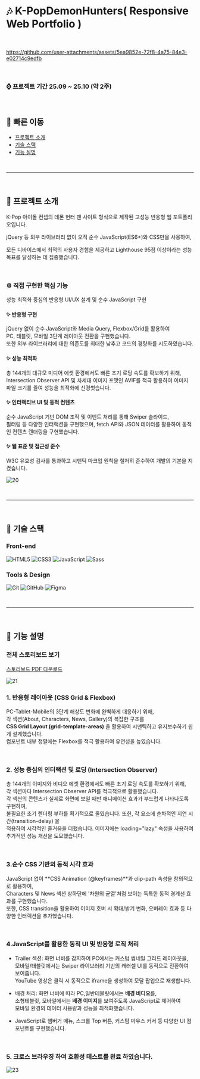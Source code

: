 # 🎶 K-PopDemonHunters( Responsive Web Portfolio )

<br>

https://github.com/user-attachments/assets/5ea9852e-72f8-4a75-84e3-e02714c9edfb

<br>

### ⌚ 프로젝트 기간   25.09 ~ 25.10 (약 2주) 

<br>

## 🧭 빠른 이동

- [프로젝트 소개](#프로젝트-소개)
- [기술 스택](#기술-스택)
- [기능 설명](#기능-설명)

<br>
<hr>
<br>

<a name = "프로젝트-소개"></a>
## 📌 프로젝트 소개

K-Pop 아이돌 컨셉의 데몬 헌터 팬 사이트 형식으로 제작된 고성능 반응형 웹 포트폴리오입니다.

jQuery 등 외부 라이브러리 없이 오직 순수 JavaScript(ES6+)와 CSS만을 사용하여, 

모든 디바이스에서 최적의 사용자 경험을 제공하고 Lighthouse 95점 이상이라는 성능 목표를 달성하는 데 집중했습니다.

<br/>

### ⚙️ 직접 구현한 핵심 기능 
성능 최적화 중심의 반응형 UI/UX 설계 및 순수 JavaScript 구현

#### ✨ 반응형 구현
jQuery 없이 순수 JavaScript와 Media Query, Flexbox/Grid를 활용하여 <br> 
PC, 태블릿, 모바일 3단계 레이아웃 전환을 구현했습니다. <br>
또한 외부 라이브러리에 대한 의존도를 최대한 낮추고 코드의 경량화를 시도하였습니다. <br>

#### ✨ 성능 최적화
총 144개의 대규모 미디어 에셋 환경에서도 빠른 초기 로딩 속도를 확보하기 위해, <br> 
Intersection Observer API 및 차세대 이미지 포맷인 AVIF를 적극 활용하여 이미지 파일 크기를 줄여 성능을 최적화에 신경썻습니다. <br>
  
#### ✨ 인터랙티브 UI 및 동적 컨텐츠
순수 JavaScript 기반 DOM 조작 및 이벤트 처리를 통해 Swiper 슬라이드, <br>
필터링 등 다양한 인터랙션을 구현했으며, fetch API와 JSON 데이터를 활용하여 동적인 컨텐츠 렌더링을 구현했습니다. <br>
  
#### ✨ 웹 표준 및 접근성 준수
W3C 유효성 검사를 통과하고 시맨틱 마크업 원칙을 철저히 준수하여 개발의 기본을 지켰습니다.

![20](https://github.com/user-attachments/assets/ef7e89a9-ee4d-4a56-b0e6-8d91ab4376b9)

<br>
<hr>
<br>


<a name = "기술-스택"></a>
## 📌 기술 스택
### Front-end
![HTML5](https://img.shields.io/badge/HTML5-E34F26?style=for-the-badge&logo=html5&logoColor=white)
![CSS3](https://img.shields.io/badge/CSS3-1572B6?style=for-the-badge&logo=css3&logoColor=white)
![JavaScript](https://img.shields.io/badge/JavaScript-F7DF1E?style=for-the-badge&logo=javascript&logoColor=black)
![Sass](https://img.shields.io/badge/Sass-CC6699?style=for-the-badge&logo=sass&logoColor=white)

### Tools & Design
![Git](https://img.shields.io/badge/Git-F05032?style=for-the-badge&logo=git&logoColor=white)
![GitHub](https://img.shields.io/badge/GitHub-181717?style=for-the-badge&logo=github&logoColor=white)
![Figma](https://img.shields.io/badge/Figma-333333?style=for-the-badge&logo=figma&logoColor=white)


<br>
<hr>
<br>


<a name = "기능-설명"></a>
## 📌 기능 설명

### 전체 스토리보드 보기 <br>
[스토리보드 PDF 다운로드](https://github.com/user-attachments/files/23164465/storyboard.pdf)






![21](https://github.com/user-attachments/assets/79b50ffd-62a6-4fce-b034-64d172bfdbf7)

### 1. 반응형 레이아웃 (CSS Grid & Flexbox)
PC-Tablet-Mobile의 3단계 해상도 변화에 완벽하게 대응하기 위해, <br>
각 섹션(About, Characters, News, Gallery)의 복잡한 구조를 <br>
**CSS Grid Layout (grid-template-areas)** 을 활용하여 시맨틱하고 유지보수하기 쉽게 설계했습니다. <br>
컴포넌트 내부 정렬에는 Flexbox를 적극 활용하여 유연성을 높였습니다. <br>

<br>

### 2. 성능 중심의 인터랙션 및 로딩 (Intersection Observer)
총 144개의 이미지와 비디오 에셋 환경에서도 빠른 초기 로딩 속도를 확보하기 위해,  <br>
각 섹션마다 Intersection Observer API를 적극적으로 활용했습니다. <br>
각 섹션의 콘텐츠가 실제로 화면에 보일 때만 애니메이션 효과가 부드럽게 나타나도록 구현하여, <br>
불필요한 초기 렌더링 부하를 획기적으로 줄였습니다. 또한, 각 요소에 순차적인 지연 시간(transition-delay) 을 <br>
적용하여 시각적인 즐거움을 더했습니다. 이미지에는 loading="lazy" 속성을 사용하여 추가적인 성능 개선을 도모했습니다. <br>

<br>

### 3.순수 CSS 기반의 동적 시각 효과
JavaScript 없이 **CSS Animation (@keyframes)**과 clip-path 속성을 창의적으로 활용하여,  <br>
Characters 및 News 섹션 상하단에 '차원의 균열'처럼 보이는 독특한 동적 경계선 효과를 구현했습니다.  <br>
또한, CSS transition을 활용하여 이미지 호버 시 확대/밝기 변화, 오버레이 효과 등 다양한 인터랙션을 추가했습니다. <br>

<br>
  
### 4.JavaScript를 활용한 동적 UI 및 반응형 로직 처리
- Trailer 섹션: 화면 너비를 감지하여 PC에서는 커스텀 썸네일 그리드 레이아웃을, <br>
모바일/태블릿에서는 Swiper 라이브러리 기반의 캐러셀 UI를 동적으로 전환하여 보여줍니다. <br>
YouTube 영상은 클릭 시 동적으로 iframe을 생성하여 모달 팝업으로 재생합니다. <br>

- 배경 처리: 화면 너비에 따라 PC,일반테블릿에서는 **배경 비디오**를, <br>
  소형테블릿, 모바일에서는 **배경 이미지**를 보여주도록 JavaScript로 제어하여 <br> 
  모바일 환경의 데이터 사용량과 성능을 최적화했습니다. <br>
  
- JavaScript로 햄버거 메뉴, 스크롤 Top 버튼, 커스텀 마우스 커서 등 다양한 UI 컴포넌트를 구현했습니다.
  
<br>

### 5. 크로스 브라우징 하여 호환성 테스트를 완료 하였습니다.       
![23](https://github.com/user-attachments/assets/aa6c0e99-d379-4536-a58e-16f0febfd0de)






